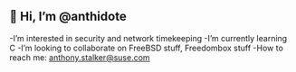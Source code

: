 👋 Hi, I’m @anthidote
---
-I’m interested in security and network timekeeping
-I’m currently learning C
-I’m looking to collaborate on FreeBSD stuff, Freedombox stuff
-How to reach me: anthony.stalker@suse.com
